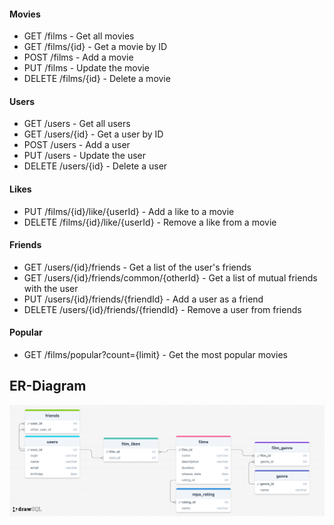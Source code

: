 #### Movies

+ GET /films - Get all movies
+ GET /films/{id} - Get a movie by ID
+ POST /films - Add a movie
+ PUT /films - Update the movie
+ DELETE /films/{id} - Delete a movie

#### Users

+ GET /users - Get all users
+ GET /users/{id} - Get a user by ID
+ POST /users - Add a user
+ PUT /users - Update the user
+ DELETE /users/{id} - Delete a user

#### Likes

+ PUT /films/{id}/like/{userId} - Add a like to a movie
+ DELETE /films/{id}/like/{userId} - Remove a like from a movie

#### Friends

+ GET /users/{id}/friends - Get a list of the user's friends
+ GET /users/{id}/friends/common/{otherId} - Get a list of mutual friends with the user
+ PUT /users/{id}/friends/{friendId} - Add a user as a friend
+ DELETE /users/{id}/friends/{friendId} - Remove a user from friends


#### Popular

+ GET /films/popular?count={limit} - Get the most popular movies

## ER-Diagram

![Filmorate](./sql_schema.png)
